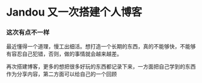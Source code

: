 # Jandou 又一次搭建个人博客

### 这次有点不一样
最近懂得一个道理，慢工出细活。想打造一个长期的东西，真的不能够快，不能够有容忍自己犯错，否则，做的事情就会越来越差。

再次搭建博客，更多的想把很多好玩的东西都记录下来，一方面把自己学到的东西作为分享内容，第二方面可以给自己的一个回顾